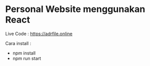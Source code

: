 # Personal Website menggunakan React

Live Code : https://adrfile.online

Cara install :
- npm install
- npm run start
